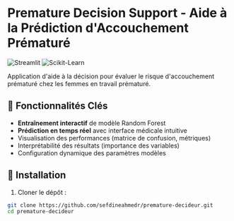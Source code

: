 # Premature Decision Support - Aide à la Prédiction d'Accouchement Prématuré

![Streamlit](https://img.shields.io/badge/Streamlit-FF4B4B?style=for-the-badge&logo=Streamlit&logoColor=white)
![Scikit-Learn](https://img.shields.io/badge/scikit--learn-%23F7931E.svg?style=for-the-badge&logo=scikit-learn&logoColor=white)

Application d'aide à la décision pour évaluer le risque d'accouchement prématuré chez les femmes en travail prématuré.

## 📌 Fonctionnalités Clés

- **Entraînement interactif** de modèle Random Forest
- **Prédiction en temps réel** avec interface médicale intuitive
- Visualisation des performances (matrice de confusion, métriques)
- Interprétabilité des résultats (importance des variables)
- Configuration dynamique des paramètres modèles

## 🚀 Installation

1. Cloner le dépôt :
```bash
git clone https://github.com/sefdineahmedr/premature-decideur.git
cd premature-decideur

